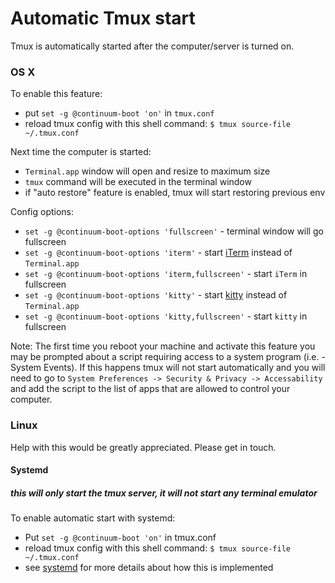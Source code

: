 # Automatic Tmux start

Tmux is automatically started after the computer/server is turned on.

### OS X

To enable this feature:
- put `set -g @continuum-boot 'on'` in `tmux.conf`
- reload tmux config with this shell command: `$ tmux source-file ~/.tmux.conf`

Next time the computer is started:
- `Terminal.app` window will open and resize to maximum size
- `tmux` command will be executed in the terminal window
- if "auto restore" feature is enabled, tmux will start restoring previous env

Config options:
- `set -g @continuum-boot-options 'fullscreen'` - terminal window
  will go fullscreen
- `set -g @continuum-boot-options 'iterm'` - start [iTerm](https://www.iterm2.com) instead
  of `Terminal.app`
- `set -g @continuum-boot-options 'iterm,fullscreen'` - start `iTerm`
  in fullscreen
- `set -g @continuum-boot-options 'kitty'` - start [kitty](https://sw.kovidgoyal.net/kitty) instead
  of `Terminal.app`
- `set -g @continuum-boot-options 'kitty,fullscreen'` - start `kitty`
  in fullscreen

Note: The first time you reboot your machine and activate this feature you may be prompted about a script requiring
access to a system program (i.e. - System Events). If this happens tmux will not start automatically and you will need
to go to `System Preferences -> Security & Privacy -> Accessability` and add the script to the list of apps that are
allowed to control your computer.

### Linux

Help with this would be greatly appreciated. Please get in touch.

#### Systemd

##### this will only start the tmux server, it will *not* start any terminal emulator

To enable automatic start with systemd:
- Put `set -g @continuum-boot 'on'` in tmux.conf
- reload tmux config with this shell command: `$ tmux source-file ~/.tmux.conf`
- see [systemd](./systemd_details.md) for more details about how this is implemented
